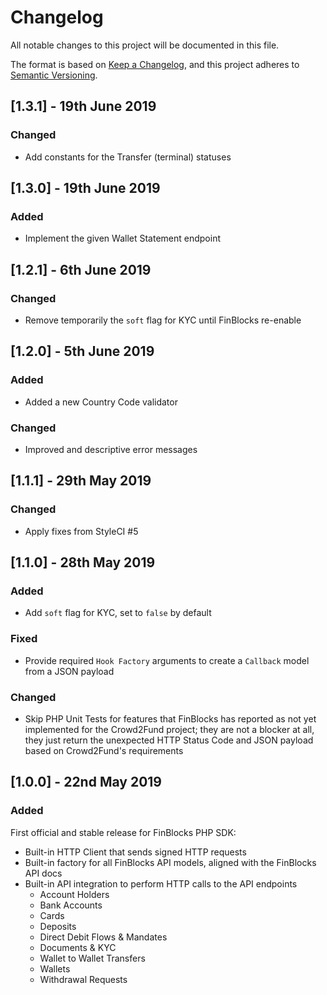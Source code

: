 # Changelog

All notable changes to this project will be documented in this file.

The format is based on [Keep a Changelog](https://keepachangelog.com/en/1.0.0/),
and this project adheres to [Semantic Versioning](https://semver.org/spec/v2.0.0.html).

## [1.3.1] - 19th June 2019

### Changed

- Add constants for the Transfer (terminal) statuses

## [1.3.0] - 19th June 2019

### Added

- Implement the given Wallet Statement endpoint

## [1.2.1] - 6th June 2019

### Changed

- Remove temporarily the `soft` flag for KYC until FinBlocks re-enable

## [1.2.0] - 5th June 2019

### Added

- Added a new Country Code validator

### Changed

- Improved and descriptive error messages

## [1.1.1] - 29th May 2019

### Changed

- Apply fixes from StyleCI #5

## [1.1.0] - 28th May 2019

### Added

- Add `soft` flag for KYC, set to `false` by default

### Fixed

- Provide required `Hook Factory` arguments to create a `Callback` model from a JSON payload

### Changed

- Skip PHP Unit Tests for features that FinBlocks has reported as not yet implemented for the Crowd2Fund project; they are not a blocker at all, they just return the unexpected HTTP Status Code and JSON payload based on Crowd2Fund's requirements


## [1.0.0] - 22nd May 2019

### Added

First official and stable release for FinBlocks PHP SDK:
- Built-in HTTP Client that sends signed HTTP requests
- Built-in factory for all FinBlocks API models, aligned with the FinBlocks API docs
- Built-in API integration to perform HTTP calls to the API endpoints
  - Account Holders
  - Bank Accounts
  - Cards
  - Deposits
  - Direct Debit Flows & Mandates
  - Documents & KYC
  - Wallet to Wallet Transfers
  - Wallets
  - Withdrawal Requests

